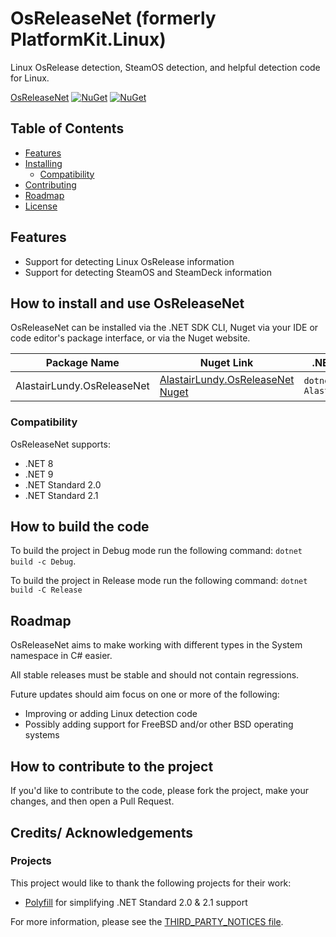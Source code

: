# OsReleaseNet (formerly PlatformKit.Linux)
Linux OsRelease detection, SteamOS detection, and helpful detection code for Linux.

[OsReleaseNet](https://www.nuget.org/packages/AlastairLundy.OsReleaseNet/) [![NuGet](https://img.shields.io/nuget/v/AlastairLundy.OsReleaseNet.svg)](https://www.nuget.org/packages/AlastairLundy.OsReleaseNet/)  [![NuGet](https://img.shields.io/nuget/dt/AlastairLundy.OsReleaseNet.svg)](https://www.nuget.org/packages/AlastairLundy.OsReleaseNet/)

## Table of Contents
* [Features](#features)
* [Installing](#how-to-install-and-use-osreleasenet)
    * [Compatibility](#compatibility)
* [Contributing](#how-to-contribute)
* [Roadmap](#roadmap)
* [License](#license)

## Features
* Support for detecting Linux OsRelease information
* Support for detecting SteamOS and SteamDeck information


## How to install and use OsReleaseNet
OsReleaseNet can be installed via the .NET SDK CLI, Nuget via your IDE or code editor's package interface, or via the Nuget website.

| Package Name                | Nuget Link                                                                                  | .NET SDK CLI command                               |
|-----------------------------|---------------------------------------------------------------------------------------------|----------------------------------------------------|
| AlastairLundy.OsReleaseNet | [AlastairLundy.OsReleaseNet Nuget](https://nuget.org/packages/AlastairLundy.OsReleaseNet) | ``dotnet add package AlastairLundy.OsReleaseNet`` |

### Compatibility
OsReleaseNet supports:
* .NET 8
* .NET 9
* .NET Standard 2.0
* .NET Standard 2.1

## How to build the code
To build the project in Debug mode run the following command: ``dotnet build -c Debug``.

To build the project in Release mode run the following command: ``dotnet build -C Release``

## Roadmap
OsReleaseNet aims to make working with different types in the System namespace in C# easier.

All stable releases must be stable and should not contain regressions.

Future updates should aim focus on one or more of the following:
* Improving or adding Linux detection code
* Possibly adding support for FreeBSD and/or other BSD operating systems

## How to contribute to the project
If you'd like to contribute to the code, please fork the project, make your changes, and then open a Pull Request.

## Credits/ Acknowledgements

### Projects
This project would like to thank the following projects for their work:
* [Polyfill](https://github.com/SimonCropp/Polyfill) for simplifying .NET Standard 2.0 & 2.1 support

For more information, please see the [THIRD_PARTY_NOTICES file](https://github.com/alastairlundy/OsReleaseNet/blob/main/THIRD_PARTY_NOTICES.txt).
